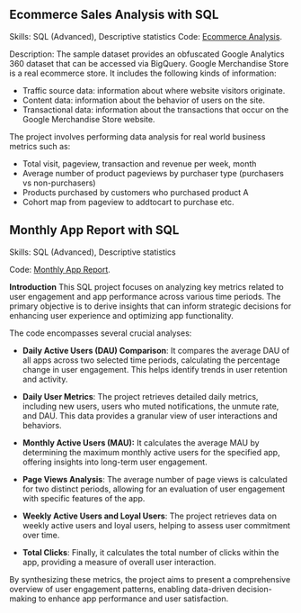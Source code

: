 ## Ecommerce Sales Analysis with SQL
Skills: SQL (Advanced), Descriptive statistics
Code: [Ecommerce Analysis](https://github.com/PhuongAnhDuong/DA_Portfolio/blob/main/SQL/Ecommerce_project.sql).

Description: The sample dataset provides an obfuscated Google Analytics 360 dataset that can be accessed via BigQuery. Google Merchandise Store is a real ecommerce store. It includes the following kinds of information:

- Traffic source data: information about where website visitors originate. 
- Content data: information about the behavior of users on the site. 
- Transactional data: information about the transactions that occur on the Google Merchandise Store website.

The project involves performing data analysis for real world business metrics such as:

- Total visit, pageview, transaction and revenue per week, month
- Average number of product pageviews by purchaser type (purchasers vs non-purchasers)
- Products purchased by customers who purchased product A 
- Cohort map from pageview to addtocart to purchase
etc.

## Monthly App Report with SQL

Skills: SQL (Advanced), Descriptive statistics

Code: [Monthly App Report](https://github.com/PhuongAnhDuong/DA_Portfolio/blob/main/SQL/Monthly_App_Report.sql).


**Introduction**
This SQL project focuses on analyzing key metrics related to user engagement and app performance across various time periods. The primary objective is to derive insights that can inform strategic decisions for enhancing user experience and optimizing app functionality.

The code encompasses several crucial analyses:

- **Daily Active Users (DAU) Comparison**: It compares the average DAU of all apps across two selected time periods, calculating the percentage change in user engagement. This helps identify trends in user retention and activity.

- **Daily User Metrics**:  The project retrieves detailed daily metrics, including new users, users who muted notifications, the unmute rate, and DAU. This data provides a granular view of user interactions and behaviors.

- **Monthly Active Users (MAU):** It calculates the average MAU by determining the maximum monthly active users for the specified app, offering insights into long-term user engagement.

- **Page Views Analysis**: The average number of page views is calculated for two distinct periods, allowing for an evaluation of user engagement with specific features of the app.

- **Weekly Active Users and Loyal Users**: The project retrieves data on weekly active users and loyal users, helping to assess user commitment over time.

- **Total Clicks**: Finally, it calculates the total number of clicks within the app, providing a measure of overall user interaction.

By synthesizing these metrics, the project aims to present a comprehensive overview of user engagement patterns, enabling data-driven decision-making to enhance app performance and user satisfaction.
